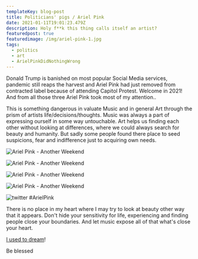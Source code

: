 ```yaml
---
templateKey: blog-post
title: Politicians' pigs / Ariel Pink
date: 2021-01-11T19:01:23.479Z
description: Holy f**k this thing calls itself an artist?
featuredpost: true
featuredimage: /img/ariel-pink-1.jpg
tags:
  - politics
  - art
  - ArielPinkDidNothingWrong
---
```

Donald Trump is banished on most popular Social Media services, pandemic still reaps the harvest and Ariel Pink had just removed from contracted label because of attending Capitol Protest. Welcome in 2021! And from all those three Ariel Pink took most of my attention..

This is something dangerous in valuate Music and in general Art through the prism of artists life/decisions/thoughts. Music was always a part of expressing ourself in some way untouchable. Art helps us finding each other without looking at differences, where we could always search for beauty and humanity. But sadly some people found there place to seed suspicions, fear and indifference just to acquiring own needs. 

![Ariel Pink - Another Weekend](/img/ss1.png "SS1")

![Ariel Pink - Another Weekend](/img/ss2.png "SS2")

![Ariel Pink - Another Weekend](/img/ss4.png "SS3")

![Ariel Pink - Another Weekend](/img/ss5.png "SS4")

![twitter #ArielPink](/img/sst1.png "SS5")

There is no place in my heart where I may try to look at beauty other way that it appears. Don't hide your sensitivity for life, experiencing and finding people close your boundaries. And let music expose all of that what's close your heart. 

[I used to dream](https://www.youtube.com/watch?v=YXKLqVCz8SA)!

Be blessed